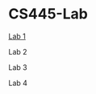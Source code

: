 # CS445-Lab

[Lab 1](https://github.com/ngoctamnguyen/CS445-Lab/blob/main/Lab1/lab1.pdf)

Lab 2

Lab 3

Lab 4

